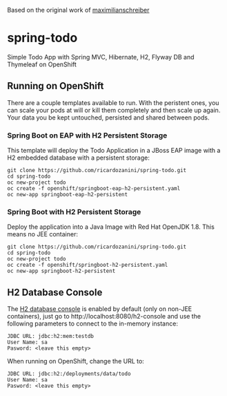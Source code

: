 Based on the original work of [maximilianschreiber](https://github.com/maximilianschreiber/spring-todo)

# spring-todo
Simple Todo App with Spring MVC, Hibernate, H2, Flyway DB and Thymeleaf on OpenShift

## Running on OpenShift

There are a couple templates available to run. With the peristent ones, you can scale your pods at will or kill them completely and then scale up again. Your data you be kept untouched, persisted and shared between pods.

### Spring Boot on EAP with H2 Persistent Storage

This template will deploy the Todo Application in a JBoss EAP image with a H2 embedded database with a persistent storage:

```shell
git clone https://github.com/ricardozanini/spring-todo.git
cd spring-todo
oc new-project todo
oc create -f openshift/springboot-eap-h2-persistent.yaml
oc new-app springboot-eap-h2-persistent
```

### Spring Boot with H2 Persistent Storage

Deploy the application into a Java Image with Red Hat OpenJDK 1.8. This means no JEE container:

```shell
git clone https://github.com/ricardozanini/spring-todo.git
cd spring-todo
oc new-project todo
oc create -f openshift/springboot-h2-persistent.yaml
oc new-app springboot-h2-persistent
```

## H2 Database Console

The [H2 database console](https://medium.com/@harittweets/how-to-connect-to-h2-database-during-development-testing-using-spring-boot-44bbb287570) is enabled by default (only on non-JEE containers), just go to http://localhost:8080/h2-console and use the following parameters to connect to the in-memory instance:

```
JDBC URL: jdbc:h2:mem:testdb
User Name: sa
Pasword: <leave this empty>
```

When running on OpenShift, change the URL to:

```
JDBC URL: jdbc:h2:/deployments/data/todo
User Name: sa
Pasword: <leave this empty>
```

